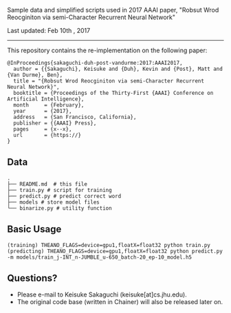 Sample data and simplified scripts used in 2017 AAAI paper, "Robsut Wrod Reocginiton via semi-Character Recurrent Neural Network"

Last updated: Feb 10th , 2017

- - -

This repository contains the re-implementation on the following paper:

    @InProceedings{sakaguchi-duh-post-vandurme:2017:AAAI2017,
      author = {{Sakaguchi}, Keisuke and {Duh}, Kevin and {Post}, Matt and {Van Durme}, Ben},
      title = "{Robsut Wrod Reocginiton via semi-Character Recurrent Neural Network}",
      booktitle = {Proceedings of the Thirty-First {AAAI} Conference on Artificial Intelligence},
      month     = {February},
      year      = {2017},
      address   = {San Francisco, California},
      publisher = {{AAAI} Press},
      pages     = {x--x},
      url       = {https://}
    }


## Data

    .
    ├── README.md  # this file
    ├── train.py # script for training
    ├── predict.py # predict correct word
    ├── models # store model files
    └── binarize.py # utility function

## Basic Usage

    (training) THEANO_FLAGS=device=gpu1,floatX=float32 python train.py
    (predicting) THEANO_FLAGS=device=gpu1,floatX=float32 python predict.py -m models/train_j-INT_n-JUMBLE_u-650_batch-20_ep-10_model.h5


## Questions?
 - Please e-mail to Keisuke Sakaguchi (keisuke[at]cs.jhu.edu).
 - The original code base (written in Chainer) will also be released later on.

